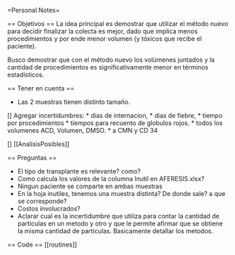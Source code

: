 =Personal Notes=

== Objetivos ==
La idea principal es demostrar que utilizar el método nuevo para decidir finalizar la colecta es mejor,
dado que implica menos procedimientos y por ende menor volumen (y tóxicos que recibe el paciente).

Busco demostrar que con el método nuevo los volúmenes juntados y la cantidad de procedimientos es significativamente menor en términos estadísticos.

== Tener en cuenta ==
*   Las 2 muestras tienen distinto tamaño.

[] Agregar incertidumbres:
    * dias de internacion,
    * dias de fiebre,
    * tiempo por procedimientos
    * tiempos para recuento de globulos rojos.
    * todos los volumenes ACD, Volumen, DMSO.
    * a CMN y CD 34

[] [[AnalisisPosibles]]

== Preguntas ==
    
* El tipo de transplante es relevante? como?
* Como calcula los valores de la columna Inutil en AFERESIS.xlsx?
* Ningun paciente se comparte en ambas muestras
* En la hoja inutiles, tenemos una muestra distinta? De donde sale? a que se corresponde?
* Costos involucrados?
* Aclarar cual es la incertidumbre que utiliza para contar la cantidad de particulas en un metodo y otro y que le permite afirmar que se obtiene la misma cantidad de particulas. Basicamente detallar los metodos.

== Code ==
[[routines]]
